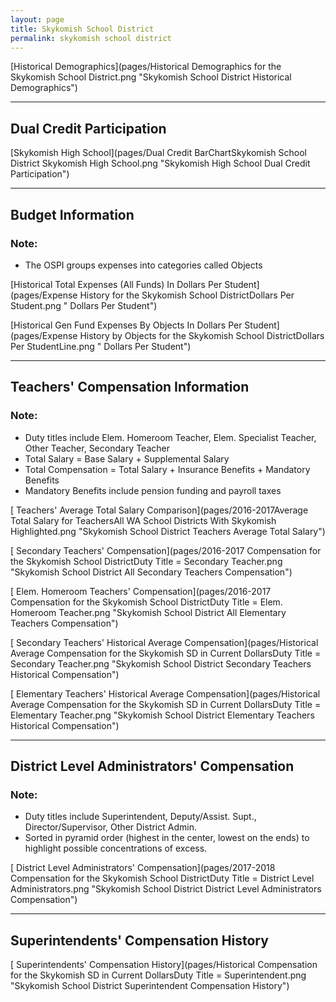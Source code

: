 ```yaml
---
layout: page
title: Skykomish School District
permalink: skykomish school district
---
```



[Historical Demographics](pages/Historical Demographics for the Skykomish School District.png "Skykomish School District Historical Demographics")

___

## Dual Credit Participation

[Skykomish High School](pages/Dual Credit BarChartSkykomish School District Skykomish High School.png "Skykomish High School Dual Credit Participation")


___

## Budget Information
### Note:
- The OSPI groups expenses into categories called Objects

[Historical Total Expenses (All Funds) In Dollars Per Student](pages/Expense History for the Skykomish School DistrictDollars Per Student.png " Dollars Per Student")

[Historical Gen Fund Expenses By Objects In Dollars Per Student](pages/Expense History by Objects for the Skykomish School DistrictDollars Per StudentLine.png " Dollars Per Student")


___

## Teachers' Compensation Information
### Note:
- Duty titles include Elem. Homeroom Teacher, Elem. Specialist Teacher, Other Teacher, Secondary Teacher
- Total Salary = Base Salary + Supplemental Salary
- Total Compensation = Total Salary + Insurance Benefits + Mandatory Benefits
- Mandatory Benefits include pension funding and payroll taxes

[ Teachers' Average Total Salary Comparison](pages/2016-2017Average Total Salary for TeachersAll WA School Districts With Skykomish Highlighted.png "Skykomish School District Teachers Average Total Salary")

[ Secondary Teachers' Compensation](pages/2016-2017 Compensation for the Skykomish School DistrictDuty Title = Secondary Teacher.png "Skykomish School District All Secondary Teachers Compensation")

[ Elem. Homeroom Teachers' Compensation](pages/2016-2017 Compensation for the Skykomish School DistrictDuty Title = Elem. Homeroom Teacher.png "Skykomish School District All Elementary Teachers Compensation")

[ Secondary Teachers' Historical Average Compensation](pages/Historical Average Compensation for the Skykomish SD in Current DollarsDuty Title = Secondary Teacher.png "Skykomish School District Secondary Teachers Historical Compensation")

[ Elementary Teachers' Historical Average Compensation](pages/Historical Average Compensation for the Skykomish SD in Current DollarsDuty Title = Elementary Teacher.png "Skykomish School District Elementary Teachers Historical Compensation")


___

## District Level Administrators' Compensation

### Note:
- Duty titles include Superintendent, Deputy/Assist. Supt., Director/Supervisor, Other District Admin.
- Sorted in pyramid order (highest in the center, lowest on the ends) to highlight possible concentrations of excess.

[ District Level Administrators' Compensation](pages/2017-2018 Compensation for the Skykomish School DistrictDuty Title = District Level Administrators.png "Skykomish School District District Level Administrators Compensation")


___

## Superintendents' Compensation History

[ Superintendents' Compensation History](pages/Historical Compensation for the Skykomish SD in Current DollarsDuty Title = Superintendent.png "Skykomish School District Superintendent Compensation History")

